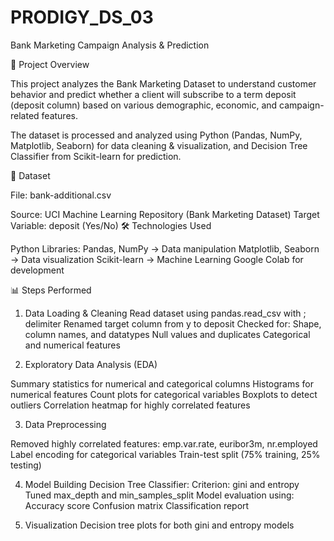 # PRODIGY_DS_03
Bank Marketing Campaign Analysis & Prediction

📌 Project Overview

This project analyzes the Bank Marketing Dataset to understand customer behavior and predict whether a client will subscribe to a term deposit (deposit column) based on various demographic, economic, and campaign-related features.

The dataset is processed and analyzed using Python (Pandas, NumPy, Matplotlib, Seaborn) for data cleaning & visualization, and Decision Tree Classifier from Scikit-learn for prediction.

📂 Dataset

File: bank-additional.csv

Source: UCI Machine Learning Repository (Bank Marketing Dataset)
Target Variable: deposit (Yes/No)
🛠 Technologies Used

Python Libraries:
Pandas, NumPy → Data manipulation
Matplotlib, Seaborn → Data visualization
Scikit-learn → Machine Learning
Google Colab for development

📊 Steps Performed

1. Data Loading & Cleaning
Read dataset using pandas.read_csv with ; delimiter
Renamed target column from y to deposit
Checked for:
Shape, column names, and datatypes
Null values and duplicates
Categorical and numerical features

2. Exploratory Data Analysis (EDA)

Summary statistics for numerical and categorical columns
Histograms for numerical features
Count plots for categorical variables
Boxplots to detect outliers
Correlation heatmap for highly correlated features


3. Data Preprocessing

Removed highly correlated features: emp.var.rate, euribor3m, nr.employed
Label encoding for categorical variables
Train-test split (75% training, 25% testing)


4. Model Building
Decision Tree Classifier:
Criterion: gini and entropy
Tuned max_depth and min_samples_split
Model evaluation using:
Accuracy score
Confusion matrix
Classification report

5. Visualization
Decision tree plots for both gini and entropy models
